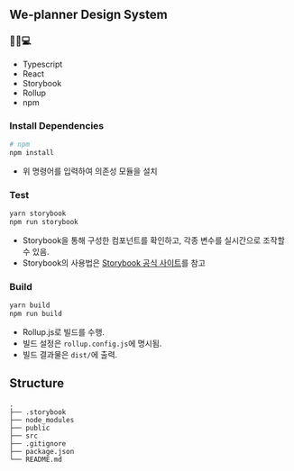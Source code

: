 ## We-planner Design System

### 👩‍💻💻

- Typescript
- React
- Storybook
- Rollup
- npm

### Install Dependencies

```bash
# npm
npm install
```

- 위 명령어를 입력하여 의존성 모듈을 설치

### Test

```bash
yarn storybook
npm run storybook
```

- Storybook을 통해 구성한 컴포넌트를 확인하고, 각종 변수를 실시간으로 조작할 수 있음.
- Storybook의 사용법은 [Storybook 공식 사이트](https://storybook.js.org/tutorials/intro-to-storybook/react/ko/get-started/)를 참고

### Build

```bash
yarn build
npm run build
```

- Rollup.js로 빌드를 수행.
- 빌드 설정은 `rollup.config.js`에 명시됨.
- 빌드 결과물은 `dist/`에 출력.

## Structure

    .
    ├── .storybook
    ├── node_modules
    ├── public
    ├── src
    ├── .gitignore
    ├── package.json
    └── README.md
